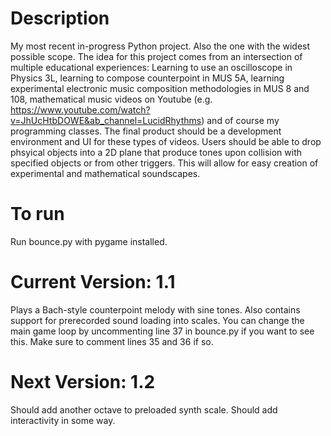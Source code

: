 # Description
My most recent in-progress Python project. Also the one with the widest possible scope. The idea for this project comes from an intersection of multiple educational experiences: Learning to use an oscilloscope in Physics 3L, learning to compose counterpoint in MUS 5A, learning experimental electronic music composition methodologies in MUS 8 and 108, mathematical music videos on Youtube (e.g. https://www.youtube.com/watch?v=JhUcHtbDOWE&ab_channel=LucidRhythms) and of course my programming classes. The final product should be a development environment and UI for these types of videos. Users should be able to drop phsyical objects into a 2D plane that produce tones upon collision with specified objects or from other triggers. This will allow for easy creation of experimental and mathematical soundscapes.

# To run
Run bounce.py with pygame installed.

# Current Version: 1.1
Plays a Bach-style counterpoint melody with sine tones. 
Also contains support for prerecorded sound loading into scales. You can change the main game loop by uncommenting line 37 in bounce.py if you want to see this. Make sure to comment lines 35 and 36 if so. 

# Next Version: 1.2
Should add another octave to preloaded synth scale. Should add interactivity in some way.